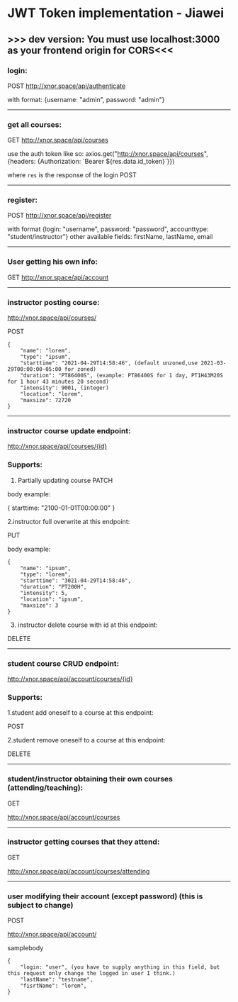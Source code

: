 # JWT Token implementation - Jiawei
## >>> dev version: You must use localhost:3000 as your frontend origin for CORS<<<


### login:

POST
http://xnor.space/api/authenticate

with format:
{username: "admin", password: "admin"}


---

### get all courses:
GET
http://xnor.space/api/courses

use the auth token like so:
axios.get("http://xnor.space/api/courses", {headers: {Authorization: \`Bearer ${res.data.id_token}\`}})

where `res` is the response of the login POST

---

### register:
POST
http://xnor.space/api/register

with format
{login: "username", password: "password", accounttype: "student/instructor"}
other available fields: firstName, lastName, email

---

### User getting his own info:

GET
http://xnor.space/api/account


---

### instructor posting course:
http://xnor.space/api/courses/

POST
```
{
    "name": "lorem",
    "type": "ipsum",
    "starttime": "2021-04-29T14:58:46", (default unzoned,use 2021-03-29T00:00:00-05:00 for zoned)
    "duration": "PT86400S", (example: PT86400S for 1 day, PT1H43M20S for 1 hour 43 minutes 20 second)
    "intensity": 9001, (integer)
    "location": "lorem",
    "maxsize": 72720
}

```

---
### instructor course update endpoint:
http://xnor.space/api/courses/{id}

### Supports:

1. Partially updating course
PATCH

body example:

{
  starttime: "2100-01-01T00:00:00"
}

2.instructor full overwrite at this endpoint:

PUT

body example:

```
{
    "name": "ipsum",
    "type": "lorem",
    "starttime": "3021-04-29T14:58:46", 
    "duration": "PT200H", 
    "intensity": 5,
    "location": "ipsum",
    "maxsize": 3
}
```

3. instructor delete course with id at this endpoint:

DELETE


---
### student course CRUD endpoint: 
http://xnor.space/api/account/courses/{id}

### Supports:

1.student add oneself to a course at this endpoint:

POST 

2.student remove oneself to a course at this endpoint:

DELETE



---
### student/instructor obtaining their own courses (attending/teaching):

GET

http://xnor.space/api/account/courses

---
### instructor getting courses that they attend:

GET

http://xnor.space/api/account/courses/attending


---
### user modifying their account (except password) (this is subject to change)

POST

http://xnor.space/api/account/

samplebody

```
{
    "login: "user", (you have to supply anything in this field, but this request only change the logged in user I think.)
    "lastName": "testname",
    "fisrtName": "lorem",
}

```










